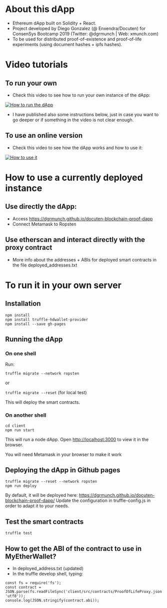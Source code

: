 # About this dApp

* Ethereum dApp built on Solidity + React.
* Project developed by Diego Gonzalez (@ Enxendra/Docuten) for ConsenSys Bootcamp 2019 (Twitter: @dgrmunch | Web: xmunch.com)
* To be used for distributed proof-of-existence and proof-of-life experiments (using document hashes + ipfs hashes).


# Video tutorials 

## To run your own

* Check this video to see how to run your own instance of the dApp:

[![How to run the dApp](http://img.youtube.com/vi/U5QU9qvx7fA/0.jpg)](https://www.youtube.com/watch?v=U5QU9qvx7fA "How to run the dApp")

* I have published also some instructions below, just in case you want to go deeper or if something in the video is not clear enough.

## To use an online version

* Check this video to see how the dApp works and how to use it:

[![How to use it](http://img.youtube.com/vi/p14buBTG1kY/0.jpg)](https://www.youtube.com/watch?v=p14buBTG1kY "How to use it")



# How to use a currently deployed instance

## Use directly the dApp:
* Access https://dgrmunch.github.io/docuten-blockchain-proof-dapp
* Connect Metamask to Ropsten

## Use etherscan and interact directly with the proxy contract
* More info about the addresses + ABIs for deployed smart contracts in the file deployed_addresses.txt

# To run it in your own server

## Installation

```
npm install
npm install truffle-hdwallet-provider
npm install --save gh-pages

```

## Running the dApp

### On one shell

Run:

`truffle migrate --network ropsten`

or

`truffle migrate --reset` (for local test)


This will deploy the smart contracts.

### On another shell


```
cd client
npm run start

```
This will run a node dApp. Open [http://localhost:3000](http://localhost:3000) to view it in the browser.

You will need Metamask in your browser to make it work<br>


## Deploying the dApp in Github pages

```
truffle migrate --reset --network ropsten
npm run deploy

```

By default, it will be deployed here: https://dgrmunch.github.io/docuten-blockchain-proof-dapp/
Update the configuration in truffle-config.js in order to adapt it to your needs.

## Test the smart contracts

`truffle test`

## How to get the ABI of the contract to use in MyEtherWallet?

* In deployed_address.txt (updated)
* In the truffle develop shell, typing:

```
const fs = require('fs');
const contract = JSON.parse(fs.readFileSync('client/src/contracts/ProofOfLifeProxy.json', 'utf8'));
console.log(JSON.stringify(contract.abi));

```
